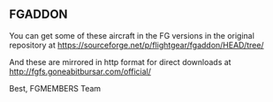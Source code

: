 FGADDON
-------

You can get some of these aircraft in the FG versions in the original
repository at
https://sourceforge.net/p/flightgear/fgaddon/HEAD/tree/

And these are mirrored in http format for direct downloads at
http://fgfs.goneabitbursar.com/official/

Best,
FGMEMBERS Team
